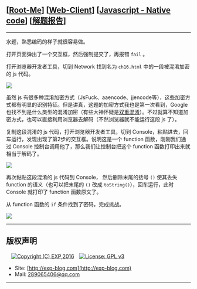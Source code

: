 ## [[Root-Me](https://www.root-me.org/)] [[Web-Client](https://www.root-me.org/en/Challenges/Web-Client/)] [[Javascript - Native code](https://www.root-me.org/en/Challenges/Web-Client/Javascript-Native-code)] [[解题报告](https://exp-blog.com/safe/ctf/rootme/web-client/javascript-nativecode/)]

------

水题，熟悉编码的样子就很容易做。

打开页面弹出了一个交互框，然后强制提交了，再报错 `fail` 。

打开浏览器开发者工具，切到 Network 找到名为 `ch16.html` 中的一段被混淆加密的 js 代码。

![](https://github.com/lyy289065406/CTF-Solving-Reports/blob/master/rootme/Web-Client/%5B07%5D%20%5B15P%5D%20Javascript%20-%20Native%20code/imgs/01.png)

虽然 js 有很多种混淆加密方式（JsFuck、aaencode、jjencode等），这些加密方式都有明显的识别特征。但是讲真，这题的加密方式我也是第一次看到，Google也找不到是什么类型的混淆加密（有些大神怀疑是[双重混淆](https://www.hackthissite.org/forums/viewtopic.php?f=28&t=11279)）。不过就算不知道加密方式，也可以直接利用浏览器去解码（不然浏览器就不能运行这段 js 了）。

复制这段混淆的 js 代码，打开浏览器开发者工具，切到 Console，粘贴进去，回车运行，发现出现了第2步的交互框。说明这是一个 function 函数，刚刚我们通过 Console 控制台调用他了，那么我们让控制台把这个 function 函数打印出来就相当于解码了。

![](https://github.com/lyy289065406/CTF-Solving-Reports/blob/master/rootme/Web-Client/%5B07%5D%20%5B15P%5D%20Javascript%20-%20Native%20code/imgs/02.png)

再次黏贴这段混淆的 js 代码到 Console， 然后删除末尾的括号 `()` 使其丢失 function 的语义（也可以把末尾的 `()` 改成 `toString()`），回车运行，此时 Console 就打印了 function 函数原文了。

从 function 函数的 `if` 条件找到了密码，完成挑战。

![](https://github.com/lyy289065406/CTF-Solving-Reports/blob/master/rootme/Web-Client/%5B07%5D%20%5B15P%5D%20Javascript%20-%20Native%20code/imgs/03.png)

------

## 版权声明

　[![Copyright (C) EXP,2016](https://img.shields.io/badge/Copyright%20(C)-EXP%202016-blue.svg)](http://exp-blog.com)　[![License: GPL v3](https://img.shields.io/badge/License-GPL%20v3-blue.svg)](https://www.gnu.org/licenses/gpl-3.0)
  

- Site: [http://exp-blog.com](http://exp-blog.com) 
- Mail: <a href="mailto:289065406@qq.com?subject=[EXP's Github]%20Your%20Question%20（请写下您的疑问）&amp;body=What%20can%20I%20help%20you?%20（需要我提供什么帮助吗？）">289065406@qq.com</a>


------
